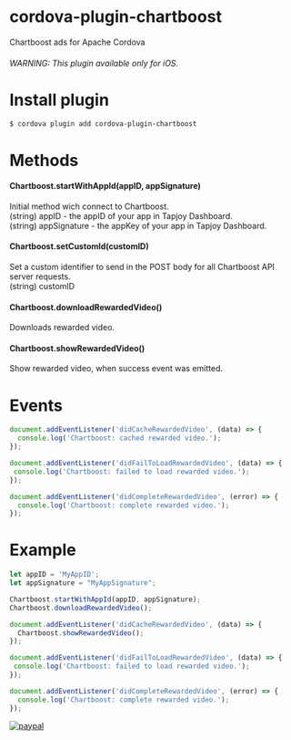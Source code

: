 # cordova-plugin-chartboost
Chartboost ads for Apache Cordova

###### WARNING: This plugin available only for iOS.

# Install plugin

```
$ cordova plugin add cordova-plugin-chartboost
```

# Methods

#### Chartboost.startWithAppId(appID, appSignature)
Initial method wich connect to Chartboost.  
(string) appID - the appID of your app in Tapjoy Dashboard.  
(string) appSignature - the appKey of your app in Tapjoy Dashboard.

#### Chartboost.setCustomId(customID)
Set a custom identifier to send in the POST body for all Chartboost API server requests.  
(string) customID

#### Chartboost.downloadRewardedVideo() 
Downloads rewarded video.  

#### Chartboost.showRewardedVideo()
Show rewarded video, when success event was emitted.  

# Events

```js
document.addEventListener('didCacheRewardedVideo', (data) => {  
  console.log('Chartboost: cached rewarded video.');
});
```
```js
document.addEventListener('didFailToLoadRewardedVideo', (data) => {
 console.log('Chartboost: failed to load rewarded video.');
});
```
```js
document.addEventListener('didCompleteRewardedVideo', (error) => {
  console.log('Chartboost: complete rewarded video.');
});
```

# Example

```js
let appID = 'MyAppID';
let appSignature = "MyAppSignature";

Chartboost.startWithAppId(appID, appSignature);
Chartboost.downloadRewardedVideo();

document.addEventListener('didCacheRewardedVideo', (data) => {  
  Chartboost.showRewardedVideo();
});

document.addEventListener('didFailToLoadRewardedVideo', (data) => {
 console.log('Chartboost: failed to load rewarded video.');
});

document.addEventListener('didCompleteRewardedVideo', (error) => {
  console.log('Chartboost: complete rewarded video.');
});
```

[![paypal](https://www.paypalobjects.com/en_US/i/btn/btn_donateCC_LG.gif)](https://www.paypal.com/cgi-bin/webscr?cmd=_s-xclick&hosted_button_id=QVU9KQVD2VZML)